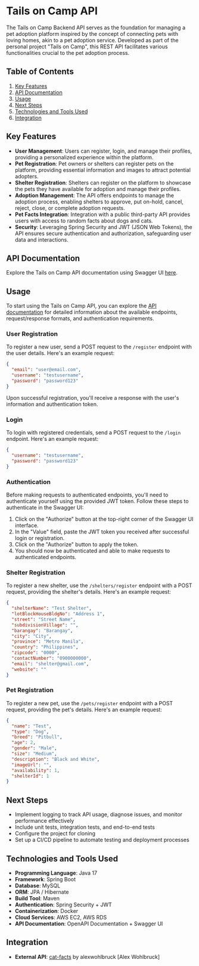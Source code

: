 # Tails on Camp API 
The Tails on Camp Backend API serves as the foundation for managing a pet adoption platform 
inspired by the concept of connecting pets with loving homes, akin to a pet adoption service. 
Developed as part of the personal project "Tails on Camp", this REST API facilitates various functionalities crucial to the pet adoption process.

## Table of Contents

1. [Key Features](#key-features)
2. [API Documentation](#api-documentation)
3. [Usage](#usage)
4. [Next Steps](#next-steps)
5. [Technologies and Tools Used](#technologies-and-tools-used)
6. [Integration](#integration)

## Key Features
- **User Management**: Users can register, login, and manage their profiles, providing a personalized experience within the platform. 
- **Pet Registration**: Pet owners or shelters can register pets on the platform, providing essential information and images to attract potential adopters.
- **Shelter Registration**: Shelters can register on the platform to showcase the pets they have available for adoption and manage their profiles.
- **Adoption Management**: The API offers endpoints to manage the adoption process, enabling shelters to approve, put on-hold, cancel, reject, close, or complete adoption requests.
- **Pet Facts Integration**: Integration with a public third-party API provides users with access to random facts about dogs and cats.
- **Security**: Leveraging Spring Security and JWT (JSON Web Tokens), the API ensures secure authentication and authorization, safeguarding user data and interactions.                                            

## API Documentation
Explore the Tails on Camp API documentation using Swagger UI [here](http://3.27.202.209:8080/api/v1/swagger-ui/index.html).

## Usage
To start using the Tails on Camp API, you can explore the [API documentation](http://3.27.202.209:8080/api/v1/swagger-ui/index.html)
for detailed information about the available endpoints, request/response formats, and authentication requirements.

### User Registration
To register a new user, send a POST request to the `/register` endpoint with the user details. Here's an example request:
```json
{
  "email": "user@email.com",
  "username": "testusername",
  "password": "password123"
}
```
Upon successful registration, you'll receive a response with the user's information and authentication token.

### Login
To login with registered credentials, send a POST request to the `/login` endpoint. Here's an example request:
```json
{
  "username": "testusername",
  "password": "password123"
}
```

### Authentication
Before making requests to authenticated endpoints, you'll need to authenticate yourself using the provided JWT token. Follow these steps to authenticate in the Swagger UI:

1. Click on the "Authorize" button at the top-right corner of the Swagger UI interface.
2. In the "Value" field, paste the JWT token you received after successful login or registration.
3. Click on the "Authorize" button to apply the token.
4. You should now be authenticated and able to make requests to authenticated endpoints.

### Shelter Registration
To register a new shelter, use the `/shelters/register` endpoint with a POST request, providing the shelter's details. Here's an example request:
```json
{
  "shelterName": "Test Shelter",
  "lotBlockHouseBldgNo": "Address 1",
  "street": "Street Name",
  "subdivisionVillage": "",
  "barangay": "Barangay",
  "city": "City",
  "province": "Metro Manila",
  "country": "Philippines",
  "zipcode": "0000",
  "contactNumber": "0900000000",
  "email": "shelter@gmail.com",
  "website": ""
}
```

### Pet Registration
To register a new pet, use the `/pets/register` endpoint with a POST request, providing the pet's details. Here's an example request:
```json
{
  "name": "Test",
  "type": "Dog",
  "breed": "Pitbull",
  "age": 2,
  "gender": "Male",
  "size": "Medium",
  "description": "Black and White",
  "imageUrl": "",
  "availability": 1,
  "shelterId": 1
}
```

## Next Steps
- Implement logging to track API usage, diagnose issues, and monitor performance effectively
- Include unit tests, integration tests, and end-to-end tests
- Configure the project for cloning
- Set up a CI/CD pipeline to automate testing and deployment processes

## Technologies and Tools Used
- **Programming Language**: Java 17
- **Framework**: Spring Boot
- **Database**: MySQL
- **ORM**: JPA / Hibernate
- **Build Tool**: Maven
- **Authentication**: Spring Security + JWT
- **Containerization**: Docker
- **Cloud Services**: AWS EC2, AWS RDS
- **API Documentation**: OpenAPI Documentation + Swagger UI

## Integration
- **External API**: [cat-facts](https://github.com/alexwohlbruck/cat-facts) by alexwohlbruck [Alex Wohlbruck]
